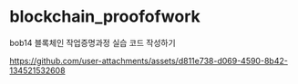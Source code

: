 # blockchain_proofofwork

bob14 블록체인 작업증명과정 실습 코드 작성하기




https://github.com/user-attachments/assets/d811e738-d069-4590-8b42-134521532608

